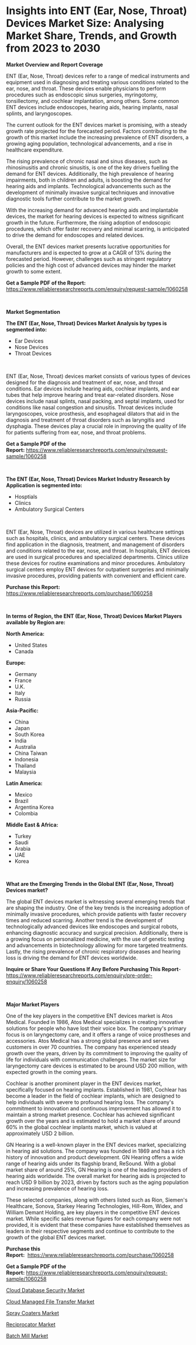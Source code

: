 <p><h1>Insights into ENT (Ear, Nose, Throat) Devices Market Size: Analysing Market Share, Trends, and Growth from 2023 to 2030</h1></p><p><strong>Market Overview and Report Coverage</strong></p>
<p><p>ENT (Ear, Nose, Throat) devices refer to a range of medical instruments and equipment used in diagnosing and treating various conditions related to the ear, nose, and throat. These devices enable physicians to perform procedures such as endoscopic sinus surgeries, myringotomy, tonsillectomy, and cochlear implantation, among others. Some common ENT devices include endoscopes, hearing aids, hearing implants, nasal splints, and laryngoscopes.</p><p>The current outlook for the ENT devices market is promising, with a steady growth rate projected for the forecasted period. Factors contributing to the growth of this market include the increasing prevalence of ENT disorders, a growing aging population, technological advancements, and a rise in healthcare expenditure.</p><p>The rising prevalence of chronic nasal and sinus diseases, such as rhinosinusitis and chronic sinusitis, is one of the key drivers fuelling the demand for ENT devices. Additionally, the high prevalence of hearing impairments, both in children and adults, is boosting the demand for hearing aids and implants. Technological advancements such as the development of minimally invasive surgical techniques and innovative diagnostic tools further contribute to the market growth.</p><p>With the increasing demand for advanced hearing aids and implantable devices, the market for hearing devices is expected to witness significant growth in the future. Furthermore, the rising adoption of endoscopic procedures, which offer faster recovery and minimal scarring, is anticipated to drive the demand for endoscopes and related devices.</p><p>Overall, the ENT devices market presents lucrative opportunities for manufacturers and is expected to grow at a CAGR of 13% during the forecasted period. However, challenges such as stringent regulatory policies and the high cost of advanced devices may hinder the market growth to some extent.</p></p>
<p><strong>Get a Sample PDF of the Report:</strong> <a href="https://www.reliableresearchreports.com/enquiry/request-sample/1060258">https://www.reliableresearchreports.com/enquiry/request-sample/1060258</a></p>
<p>&nbsp;</p>
<p><strong>Market Segmentation</strong></p>
<p><strong>The ENT (Ear, Nose, Throat) Devices Market Analysis by types is segmented into:</strong></p>
<p><ul><li>Ear Devices</li><li>Nose Devices</li><li>Throat Devices</li></ul></p>
<p>&nbsp;</p>
<p><p>ENT (Ear, Nose, Throat) devices market consists of various types of devices designed for the diagnosis and treatment of ear, nose, and throat conditions. Ear devices include hearing aids, cochlear implants, and ear tubes that help improve hearing and treat ear-related disorders. Nose devices include nasal splints, nasal packing, and septal implants, used for conditions like nasal congestion and sinusitis. Throat devices include laryngoscopes, voice prosthesis, and esophageal dilators that aid in the diagnosis and treatment of throat disorders such as laryngitis and dysphagia. These devices play a crucial role in improving the quality of life for patients suffering from ear, nose, and throat problems.</p></p>
<p><strong>Get a Sample PDF of the Report:</strong>&nbsp;<a href="https://www.reliableresearchreports.com/enquiry/request-sample/1060258">https://www.reliableresearchreports.com/enquiry/request-sample/1060258</a></p>
<p>&nbsp;</p>
<p><strong>The ENT (Ear, Nose, Throat) Devices Market Industry Research by Application is segmented into:</strong></p>
<p><ul><li>Hosptials</li><li>Clinics</li><li>Ambulatory Surgical Centers</li></ul></p>
<p>&nbsp;</p>
<p><p>ENT (Ear, Nose, Throat) devices are utilized in various healthcare settings such as hospitals, clinics, and ambulatory surgical centers. These devices find application in the diagnosis, treatment, and management of disorders and conditions related to the ear, nose, and throat. In hospitals, ENT devices are used in surgical procedures and specialized departments. Clinics utilize these devices for routine examinations and minor procedures. Ambulatory surgical centers employ ENT devices for outpatient surgeries and minimally invasive procedures, providing patients with convenient and efficient care.</p></p>
<p><strong>Purchase this Report:</strong>&nbsp; <a href="https://www.reliableresearchreports.com/purchase/1060258">https://www.reliableresearchreports.com/purchase/1060258</a></p>
<p>&nbsp;</p>
<p><strong>In terms of Region, the ENT (Ear, Nose, Throat) Devices Market Players available by Region are:</strong></p>
<p>
    <p> <strong> North America: </strong>
        <ul>
            <li>United States</li>
            <li>Canada</li>
        </ul>
        </p> 
    <p> <strong> Europe: </strong>
        <ul>
            <li>Germany</li>
            <li>France</li>
            <li>U.K.</li>
            <li>Italy</li>
            <li>Russia</li>
        </ul>
        </p> 
    <p> <strong> Asia-Pacific: </strong>
        <ul>
            <li>China</li>
            <li>Japan</li>
            <li>South Korea</li>
            <li>India</li>
            <li>Australia</li>
            <li>China Taiwan</li>
            <li>Indonesia</li>
            <li>Thailand</li>
            <li>Malaysia</li>
        </ul>
        </p> 
    <p> <strong> Latin America: </strong>
        <ul>
            <li>Mexico</li>
            <li>Brazil</li>
            <li>Argentina Korea</li>
            <li>Colombia</li>
        </ul>
        </p> 
    <p> <strong> Middle East & Africa: </strong>
        <ul>
            <li>Turkey</li>
            <li>Saudi</li>
            <li>Arabia</li>
            <li>UAE</li>
            <li>Korea</li>
        </ul>
    </p>
    </p>
<p>&nbsp;</p>
<p><strong>What are the Emerging Trends in the Global ENT (Ear, Nose, Throat) Devices market?</strong></p>
<p><p>The global ENT devices market is witnessing several emerging trends that are shaping the industry. One of the key trends is the increasing adoption of minimally invasive procedures, which provide patients with faster recovery times and reduced scarring. Another trend is the development of technologically advanced devices like endoscopes and surgical robots, enhancing diagnostic accuracy and surgical precision. Additionally, there is a growing focus on personalized medicine, with the use of genetic testing and advancements in biotechnology allowing for more targeted treatments. Lastly, the rising prevalence of chronic respiratory diseases and hearing loss is driving the demand for ENT devices worldwide.</p></p>
<p><strong>Inquire or Share Your Questions If Any Before Purchasing This Report</strong>- <a href="https://www.reliableresearchreports.com/enquiry/pre-order-enquiry/1060258">https://www.reliableresearchreports.com/enquiry/pre-order-enquiry/1060258</a></p>
<p>&nbsp;</p>
<p><strong>Major Market Players</strong></p>
<p><p>One of the key players in the competitive ENT devices market is Atos Medical. Founded in 1986, Atos Medical specializes in creating innovative solutions for people who have lost their voice box. The company's primary focus is on laryngectomy care, and it offers a range of voice prostheses and accessories. Atos Medical has a strong global presence and serves customers in over 70 countries. The company has experienced steady growth over the years, driven by its commitment to improving the quality of life for individuals with communication challenges. The market size for laryngectomy care devices is estimated to be around USD 200 million, with expected growth in the coming years.</p><p>Cochlear is another prominent player in the ENT devices market, specifically focused on hearing implants. Established in 1981, Cochlear has become a leader in the field of cochlear implants, which are designed to help individuals with severe to profound hearing loss. The company's commitment to innovation and continuous improvement has allowed it to maintain a strong market presence. Cochlear has achieved significant growth over the years and is estimated to hold a market share of around 60% in the global cochlear implants market, which is valued at approximately USD 2 billion.</p><p>GN Hearing is a well-known player in the ENT devices market, specializing in hearing aid solutions. The company was founded in 1869 and has a rich history of innovation and product development. GN Hearing offers a wide range of hearing aids under its flagship brand, ReSound. With a global market share of around 25%, GN Hearing is one of the leading providers of hearing aids worldwide. The overall market for hearing aids is projected to reach USD 9 billion by 2023, driven by factors such as the aging population and increasing prevalence of hearing loss.</p><p>These selected companies, along with others listed such as Rion, Siemen's Healthcare, Sonova, Starkey Hearing Technologies, Hill-Rom, Widex, and William Demant Holding, are key players in the competitive ENT devices market. While specific sales revenue figures for each company were not provided, it is evident that these companies have established themselves as leaders in their respective segments and continue to contribute to the growth of the global ENT devices market.</p></p>
<p><strong>Purchase this Report:</strong>&nbsp;&nbsp;<a href="https://www.reliableresearchreports.com/purchase/1060258">https://www.reliableresearchreports.com/purchase/1060258</a></p>
<p></p>
<p><strong>Get a Sample PDF of the Report:</strong>&nbsp;<a href="https://www.reliableresearchreports.com/enquiry/request-sample/1060258">https://www.reliableresearchreports.com/enquiry/request-sample/1060258</a></p>
<p><p><a href="https://medium.com/@malliefeest1955/cloud-database-security-market-size-cagr-trends-2024-2030-f58e6f2154a4">Cloud Database Security Market</a></p><p><a href="https://medium.com/@ethelcrooks2023/cloud-managed-file-transfer-market-size-cagr-trends-2024-2030-5a963145c996">Cloud Managed File Transfer Market</a></p><p><a href="https://www.linkedin.com/pulse/spray-coaters-market-size-share-global-analysis-report-gehde/">Spray Coaters Market</a></p><p><a href="https://www.linkedin.com/pulse/decoding-reciprocator-market-deep-dive-latest-trends-segmentation-je3re/">Reciprocator Market</a></p><p><a href="https://www.linkedin.com/pulse/batch-mill-market-insights-players-forecast-till-2030-apti-research-9a71e/">Batch Mill Market</a></p></p>